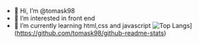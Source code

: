 - 👋 Hi, I’m @tomask98
- 👀 I’m interested in front end
- 🌱 I’m currently learning html,css and javascript
![Top Langs](https://github-readme-stats.vercel.app/api/top-langs/?username=tomask98&bg_color=000000&text_color=FFFFFF&title_color=159E4A&langs_count=10&card_width=1000&layout=compact)](https://github.com/tomask98/github-readme-stats)


<!---
tomask98/tomask98 is a ✨ special ✨ repository because its `README.md` (this file) appears on your GitHub profile.
You can click the Preview link to take a look at your changes.
--->
